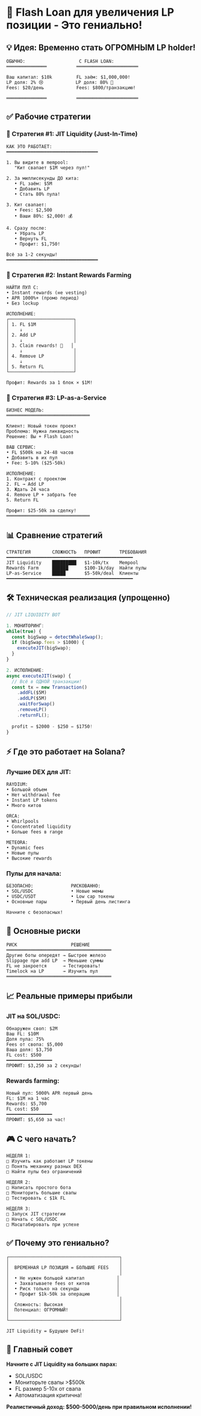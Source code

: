 # 🚀 Flash Loan для увеличения LP позиции - Это гениально!

## 💡 Идея: Временно стать ОГРОМНЫМ LP holder!

```
ОБЫЧНО:                    С FLASH LOAN:
═══════════════           ═══════════════════════

Ваш капитал: $10k         FL заём: $1,000,000!
LP доля: 2% 😢            LP доля: 80% 🤯
Fees: $20/день            Fees: $800/транзакцию!

═══════════════           ═══════════════════════
```

## ✅ Рабочие стратегии

### 🎯 Стратегия #1: JIT Liquidity (Just-In-Time)

```
КАК ЭТО РАБОТАЕТ:
━━━━━━━━━━━━━━━━━━━━━━━━━━━━━━━━━━

1. Вы видите в mempool:
   "Кит свапает $1M через пул!"
   
2. За миллисекунды ДО кита:
   • FL заём: $5M
   • Добавить LP
   • Стать 80% пула!
   
3. Кит свапает:
   • Fees: $2,500
   • Ваши 80%: $2,000! 💰
   
4. Сразу после:
   • Убрать LP
   • Вернуть FL
   • Профит: $1,750!

Всё за 1-2 секунды!
━━━━━━━━━━━━━━━━━━━━━━━━━━━━━━━━━━
```

### 🎰 Стратегия #2: Instant Rewards Farming

```
НАЙТИ ПУЛ С:
• Instant rewards (не vesting)
• APR 1000%+ (промо период)
• Без lockup

ИСПОЛНЕНИЕ:
┌────────────────────────┐
│ 1. FL $1M              │
│    ↓                   │
│ 2. Add LP              │
│    ↓                   │
│ 3. Claim rewards! 🌾   │
│    ↓                   │
│ 4. Remove LP           │
│    ↓                   │
│ 5. Return FL           │
└────────────────────────┘

Профит: Rewards за 1 блок × $1M!
```

### 💼 Стратегия #3: LP-as-a-Service

```
БИЗНЕС МОДЕЛЬ:
═══════════════════════════════

Клиент: Новый токен проект
Проблема: Нужна ликвидность
Решение: Вы + Flash Loan!

ВАШ СЕРВИС:
• FL $500k на 24-48 часов
• Добавить в их пул
• Fee: 5-10% ($25-50k)

ИСПОЛНЕНИЕ:
1. Контракт с проектом
2. FL → Add LP
3. Ждать 24 часа
4. Remove LP + забрать fee
5. Return FL

Профит: $25-50k за сделку!
═══════════════════════════════
```

## 📊 Сравнение стратегий

```
СТРАТЕГИЯ        СЛОЖНОСТЬ   ПРОФИТ       ТРЕБОВАНИЯ
━━━━━━━━━━━━━━━━━━━━━━━━━━━━━━━━━━━━━━━━━━━━━━━
JIT Liquidity    █████████   $1-10k/tx    Mempool
Rewards Farm     ██████      $100-1k/day  Найти пулы
LP-as-Service    █████       $5-50k/deal  Клиенты
━━━━━━━━━━━━━━━━━━━━━━━━━━━━━━━━━━━━━━━━━━━━━━━
```

## 🛠️ Техническая реализация (упрощенно)

```typescript
// JIT LIQUIDITY BOT

1. МОНИТОРИНГ:
while(true) {
  const bigSwap = detectWhaleSwap();
  if (bigSwap.fees > $1000) {
    executeJIT(bigSwap);
  }
}

2. ИСПОЛНЕНИЕ:
async executeJIT(swap) {
  // Всё в ОДНОЙ транзакции!
  const tx = new Transaction()
    .addFL($5M)
    .addLP($5M)
    .waitForSwap()
    .removeLP()
    .returnFL();
    
  profit = $2000 - $250 = $1750!
}
```

## ⚡ Где это работает на Solana?

### Лучшие DEX для JIT:

```
RAYDIUM:
• Большой объем
• Нет withdrawal fee
• Instant LP tokens
• Много китов

ORCA:
• Whirlpools
• Concentrated liquidity
• Больше fees в range

METEORA:
• Dynamic fees
• Новые пулы
• Высокие rewards
```

### Пулы для начала:

```
БЕЗОПАСНО:              РИСКОВАННО:
• SOL/USDC              • Новые мемы
• USDC/USDT             • Low cap токены
• Основные пары         • Первый день листинга

Начните с безопасных!
```

## 🚨 Основные риски

```
РИСК                    РЕШЕНИЕ
═══════════════════════════════════════
Другие боты опередят → Быстрее железо
Slippage при add LP  → Меньшие суммы
FL не закроется      → Тестировать!
Timelock на LP       → Изучить пул
═══════════════════════════════════════
```

## 📈 Реальные примеры прибыли

### JIT на SOL/USDC:

```
Обнаружен своп: $2M
Ваш FL: $10M
Доля пула: 75%
Fees от свопа: $5,000
Ваша доля: $3,750
FL cost: $500
━━━━━━━━━━━━━━━━━
ПРОФИТ: $3,250 за 2 секунды!
```

### Rewards farming:

```
Новый пул: 5000% APR первый день
FL: $1M на 1 час
Rewards: $5,700
FL cost: $50
━━━━━━━━━━━━━━━━━
ПРОФИТ: $5,650 за час!
```

## 🎮 С чего начать?

```
НЕДЕЛЯ 1:
□ Изучить как работают LP токены
□ Понять механику разных DEX
□ Найти пулы без ограничений

НЕДЕЛЯ 2:
□ Написать простого бота
□ Мониторить большие свапы
□ Тестировать с $1k FL

НЕДЕЛЯ 3:
□ Запуск JIT стратегии
□ Начать с SOL/USDC
□ Масштабировать при успехе
```

## ✅ Почему это гениально?

```
┌─────────────────────────────────────────┐
│                                         │
│  ВРЕМЕННАЯ LP ПОЗИЦИЯ = БОЛЬШИЕ FEES    │
│                                         │
│  • Не нужен большой капитал            │
│  • Захватываете fees от китов          │
│  • Риск только на секунды              │
│  • Профит $1k-50k за операцию          │
│                                         │
│  Сложность: Высокая                     │
│  Потенциал: ОГРОМНЫЙ!                   │
│                                         │
└─────────────────────────────────────────┘

JIT Liquidity = Будущее DeFi!
```

## 🎯 Главный совет

**Начните с JIT Liquidity на больших парах:**
- SOL/USDC
- Мониторьте свапы >$500k
- FL размер 5-10x от свапа
- Автоматизация критична!

**Реалистичный доход: $500-5000/день при правильном исполнении!**